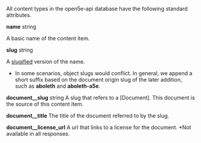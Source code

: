 All content types in the open5e-api database have the following standard attributes.

**name** string

A basic name of the content item.

**slug** string

A [slugified](https://docs.djangoproject.com/en/4.1/ref/utils/#django.utils.text.slugify) version of the name.

* In some scenarios, object slugs would conflict. In general, we append a short suffix based on the document origin slug of the later addition, such as **aboleth** and **aboleth-a5e**.

**document__slug** string
A slug that refers to a [Document]. This document is the source of this content item.

**document__title**
The title of the document referred to by the slug.

**document__license_url**
A url that links to a license for the document. *Not available in all responses.